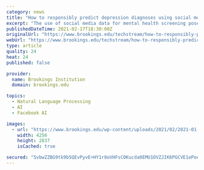 ```yaml
---
category: news
title: "How to responsibly predict depression diagnoses using social media"
excerpt: "The use of social media data for mental health screening poses significant ethical, legal, and regulatory discussions, and should not be used without careful safeguards in place. But the social"
publishedDateTime: 2021-02-17T18:30:00Z
originalUrl: "https://www.brookings.edu/techstream/how-to-responsibly-predict-depression-diagnoses-using-social-media/"
webUrl: "https://www.brookings.edu/techstream/how-to-responsibly-predict-depression-diagnoses-using-social-media/"
type: article
quality: 24
heat: 24
published: false

provider:
  name: Brookings Institution
  domain: brookings.edu

topics:
  - Natural Language Processing
  - AI
  - Facebook AI

images:
  - url: "https://www.brookings.edu/wp-content/uploads/2021/02/2021-01-16T000000Z_907895639_MT1HNSLCS0003XVR9G_RTRMADP_3_HANS-LUCAS.jpg"
    width: 4256
    height: 2837
    isCached: true

secured: "SvbwZZBG9tk9b5QEvPyvE+HY1r8oVHFsC0Kucda0EMU1OVZJIK6PGCVE1oPoeLhbko2BQJ7uudE9AqIHvTeUUw4/CYxPmzVz040TynF+zFRPmN9is8KMhwOZiZ2TbcjAXuRJTIIcNrfGZCc1vdY5zEK/evgJ/NkjzLoZYGv5hx9QsJ9+M++ZTCmrU/xxdJNGMepaOREKjnbj8BkJgjoLtYyXjXW2dBJID7hy60PJseBgn95F7V3K0bNw5uR8TOtpyxhLdD15Y6VPXJMeIdQrY/BTCBRIM5xIQHXslMFrr2bRmLJzIo1HfA8CfPvvoXFb8AdXABBq58gejxg9GXjJT7R7D2ICm1bTk0v8783Jqhc=;DC48mvTCjUPf3E/Jo+IxAg=="
---
```


